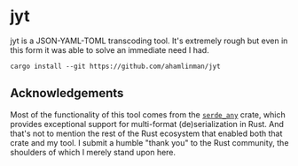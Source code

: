 # jyt

jyt is a JSON-YAML-TOML transcoding tool. It's extremely rough but even in this
form it was able to solve an immediate need I had.

```
cargo install --git https://github.com/ahamlinman/jyt
```

## Acknowledgements

Most of the functionality of this tool comes from the [`serde_any`][serde_any]
crate, which provides exceptional support for multi-format (de)serialization in
Rust. And that's not to mention the rest of the Rust ecosystem that enabled
both that crate and my tool. I submit a humble "thank you" to the Rust
community, the shoulders of which I merely stand upon here.

[serde_any]: https://crates.io/crates/serde_any
